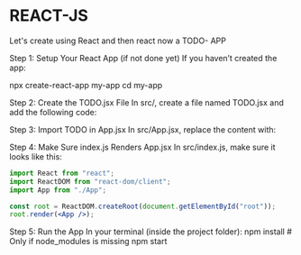 # REACT-JS

Let's create using React and then react now a TODO- APP

Step 1: Setup Your React App (if not done yet)
If you haven’t created the app:

npx create-react-app my-app
cd my-app


Step 2: Create the TODO.jsx File
In src/, create a file named TODO.jsx and add the following code:

Step 3: Import TODO in App.jsx
In src/App.jsx, replace the content with:

Step 4: Make Sure index.js Renders App.jsx
In src/index.js, make sure it looks like this:

```jsx 
import React from "react";
import ReactDOM from "react-dom/client";
import App from "./App";

const root = ReactDOM.createRoot(document.getElementById("root"));
root.render(<App />);
```

Step 5: Run the App
In your terminal (inside the project folder):
npm install       # Only if node_modules is missing
npm start
